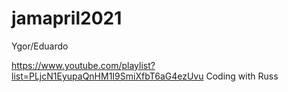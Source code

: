 # jamapril2021
Ygor/Eduardo

https://www.youtube.com/playlist?list=PLjcN1EyupaQnHM1I9SmiXfbT6aG4ezUvu
Coding with Russ